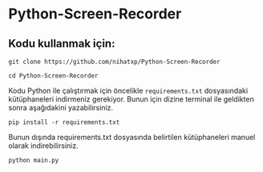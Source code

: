 # Python-Screen-Recorder
## Kodu kullanmak için:
```
git clone https://github.com/nihatxp/Python-Screen-Recorder 
```
```
cd Python-Screen-Recorder 
```

Kodu Python ile çalıştırmak için öncelikle `requirements.txt` dosyasındaki kütüphaneleri indirmeniz gerekiyor.
Bunun için dizine terminal ile geldikten sonra aşağıdakini yazabilirsiniz.
```
pip install -r requirements.txt
```
Bunun dışında requirements.txt dosyasında belirtilen kütüphaneleri manuel olarak indirebilirsiniz.

```
python main.py
```
